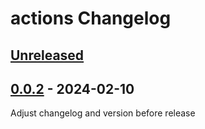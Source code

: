 <!-- Keep a Changelog guide -> https://keepachangelog.com -->

# actions Changelog

## [Unreleased]

## [0.0.2] - 2024-02-10

Adjust changelog and version before release

[Unreleased]: https://github.com/Lohni/actions/compare/v0.0.2...HEAD
[0.0.2]: https://github.com/Lohni/actions/commits/v0.0.2
